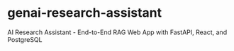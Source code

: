 # genai-research-assistant
AI Research Assistant - End-to-End RAG Web App with FastAPI, React, and PostgreSQL
